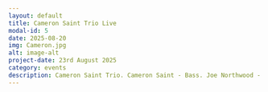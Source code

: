 ```yaml
---
layout: default
title: Cameron Saint Trio Live
modal-id: 5
date: 2025-08-20
img: Cameron.jpg
alt: image-alt
project-date: 23rd August 2025
category: events
description: Cameron Saint Trio. Cameron Saint - Bass. Joe Northwood - Sax. Bailey Love - Drums. This trio brings some of their favourite Jazz tunes for you to kick start your Saturday morning! All welcome, free entry though donations to the musicians involved is much appreciated and helps keep our little Jazz club jumping. Hope to see you there.
---
```

